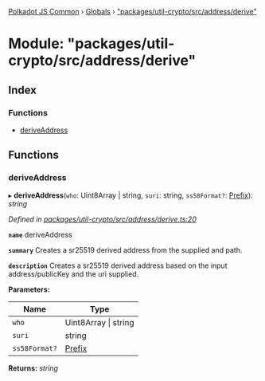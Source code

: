 [Polkadot JS Common](../README.md) › [Globals](../globals.md) › ["packages/util-crypto/src/address/derive"](_packages_util_crypto_src_address_derive_.md)

# Module: "packages/util-crypto/src/address/derive"

## Index

### Functions

* [deriveAddress](_packages_util_crypto_src_address_derive_.md#deriveaddress)

## Functions

###  deriveAddress

▸ **deriveAddress**(`who`: Uint8Array | string, `suri`: string, `ss58Format?`: [Prefix](_packages_util_crypto_src_address_types_.md#prefix)): *string*

*Defined in [packages/util-crypto/src/address/derive.ts:20](https://github.com/polkadot-js/common/blob/4111122c/packages/util-crypto/src/address/derive.ts#L20)*

**`name`** deriveAddress

**`summary`** Creates a sr25519 derived address from the supplied and path.

**`description`** 
Creates a sr25519 derived address based on the input address/publicKey and the uri supplied.

**Parameters:**

Name | Type |
------ | ------ |
`who` | Uint8Array &#124; string |
`suri` | string |
`ss58Format?` | [Prefix](_packages_util_crypto_src_address_types_.md#prefix) |

**Returns:** *string*
